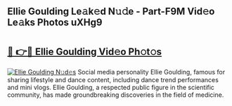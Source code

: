 ## Ellie Goulding Le𝚊k𝚎d N𝚞𝚍e - Part-F9M Vid𝚎o Le𝚊ks Photos uXHg9

# <h2><a href="http://fbftpel.evod.top/?m=Ellie+Goulding">🔗 👉🔴 Ellie Goulding Vid𝚎o Ph𝚘t𝚘s</a></h2>

[![Ellie Goulding N𝚞d𝚎s](https://i.imgur.com/8V9OHl7.gif)](http://fbftpel.evod.top/?m=Ellie+Goulding)
Social media personality Ellie Goulding, famous for sharing lifestyle and dance content, including dance trend performances and mini vlogs. Ellie Goulding, a respected public figure in the scientific community, has made groundbreaking discoveries in the field of medicine. 

